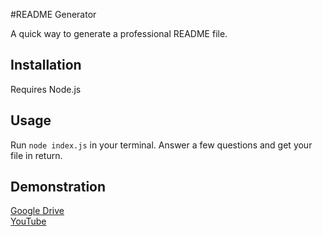 #README Generator

A quick way to generate a professional README file.

## Installation

Requires Node.js

## Usage

Run ```node index.js``` in your terminal. Answer a few questions and get your file in return.

## Demonstration

[Google Drive](https://drive.google.com/file/d/1O3AFMg7TwXwYTxrvrRvw2a-tAGaytjcS/view)  
[YouTube](https://youtu.be/H7lrkNkUtEI)
